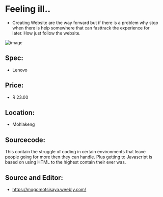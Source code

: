# Feeling ill..

* Creating Website are the way forward but if there is a problem why stop when there is help somewhere that can fasttrack the experience for later. How just follow the website. 

![image](https://user-images.githubusercontent.com/87011258/137719912-02606168-ad33-471b-a3dc-b0d84db598b6.png)

## Spec: 
* Lenovo 

## Price: 
* R 23.00 

## Location:
* Mohlakeng 

## Sourcecode: 

This contain the struggle of coding in certain environments that leave people going for more then they can handle. Plus getting to Javascript is based on using HTML to the highest contain their ever was.
## Source and Editor: 
* https://mogomotsisaya.weebly.com/

